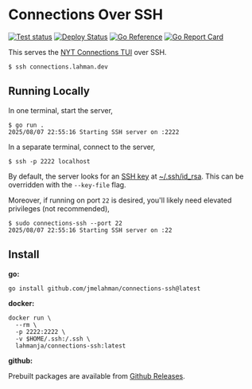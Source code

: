 # Connections Over SSH

[![Test status](https://github.com/jmelahman/connections-ssh/actions/workflows/test.yml/badge.svg)](https://github.com/jmelahman/connections-ssh/actions)
[![Deploy Status](https://github.com/jmelahman/connections-ssh/actions/workflows/release.yml/badge.svg)](https://github.com/jmelahman/connections-ssh/actions)
[![Go Reference](https://pkg.go.dev/badge/github.com/jmelahman/connections-ssh.svg)](https://pkg.go.dev/github.com/jmelahman/connections-ssh)
[![Go Report Card](https://goreportcard.com/badge/github.com/jmelahman/connections-ssh)](https://goreportcard.com/report/github.com/jmelahman/connections-ssh)

This serves the [NYT Connections TUI](https://github.com/jmelahman/connections) over SSH.

```shell
$ ssh connections.lahman.dev
```

## Running Locally

In one terminal, start the server,

```shell
$ go run .
2025/08/07 22:55:16 Starting SSH server on :2222
```

In a separate terminal, connect to the server,

```shell
$ ssh -p 2222 localhost
```

By default, the server looks for an [SSH key](https://wiki.archlinux.org/title/SSH_keys) at [~/.ssh/id_rsa](https://github.com/jmelahman/connections-ssh/blob/12b9ba7d3ec6059a349d23ea85e7b948b16517a1/main.go#L32).
This can be overridden with the `--key-file` flag.

Moreover, if running on port `22` is desired, you'll likely need elevated privileges (not recommended),

```shell
$ sudo connections-ssh --port 22
2025/08/07 22:55:16 Starting SSH server on :22
```

## Install

**go:**

```shell
go install github.com/jmelahman/connections-ssh@latest
```

**docker:**

```shell
docker run \
  --rm \
  -p 2222:2222 \
  -v $HOME/.ssh:/.ssh \
  lahmanja/connections-ssh:latest
```

**github:**

Prebuilt packages are available from [Github Releases](https://github.com/jmelahman/connections-ssh/releases).
